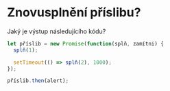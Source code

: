 
# Znovusplnění příslibu?


Jaký je výstup následujícího kódu?

```js
let příslib = new Promise(function(splň, zamítni) {
  splň(1);

  setTimeout(() => splň(2), 1000);
});

příslib.then(alert);
```
